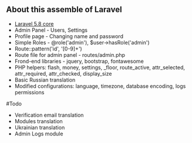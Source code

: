 ## About this assemble of Laravel

- [Laravel 5.8 core](https://laravel.com/docs/5.8)
- Admin Panel - Users, Settings
- Profile page - Changing name and password
- Simple Roles - @role('admin'), $user->hasRole('admin')
- Route::pattern('id', '[0-9]+')
- Route file for admin panel - routes/admin.php
- Frond-end libraries - jquery, bootstrap, fontawesome
- PHP helpers: flash, money, settings, _floor, route_active, attr_selected, attr_required, attr_checked, display_size
- Basic Russian translation
- Modified configurations: language, timezone, database encoding, logs permissions

#Todo
- Verification email translation
- Modules translation
- Ukrainian translation
- Admin Logs module




